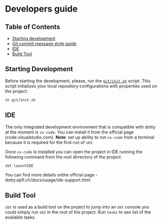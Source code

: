 # Developers guide

## Table of Contents

- [Starting development](#starting-development)
- [Git commit message style guide](git-commit-message-style-guide.md)
- [IDE](#ide)
- [Build Tool](#build-tool)

## Starting Development
Before starting the development, please, run the
[`git/init.sh`](../../git/init.sh) script. This script initializes
your local repository configurations with properties used on the project:
```bash
sh git/init.sh
``` 

## IDE
The only integrated development environment that is compatible with dotty at
the moment is `vs-code`. You can install it from the official page
(code.visualstudio.com). **Note**: set up ability to run `vs-code` from a
terminal because it is required for the first run of `sbt`.

Once `vs-code` is installed you can open the project in IDE running the
following command from the root dirrectory of the project:
```bash
sbt launchIDE
```

You can find more details onthe official page - dotty.epfl.ch/docs/usage/ide-support.html

## Build Tool
`sbt` is used as a build tool on the project to jump into an `sbt` console
you could simply run `sbt` in the root of the project. Run `tasks` to see
list of the available tasks.
